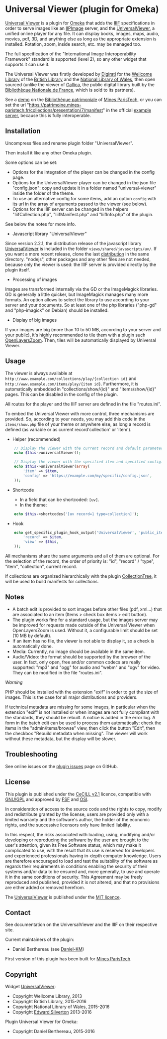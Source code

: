 Universal Viewer (plugin for Omeka)
===================================

[Universal Viewer] is a plugin for [Omeka] that adds the [IIIF] specifications
in order to serve images like an [IIPImage] server, and the [UniversalViewer], a
unified online player for any file. It can display books, images, maps, audio,
movies, pdf, 3D, and anything else as long as the appropriate extension is
installed. Rotation, zoom, inside search, etc. may be managed too.

The full specification of the "International Image Interoperability Framework"
standard is supported (level 2), so any other widget that supports it can use it.

The Universal Viewer was firstly developed by [Digirati] for the [Wellcome Library]
of the [British Library] and the [National Library of Wales], then open sourced
(unlike the viewer of [Gallica], the public digital library built by the [Bibliothèque Nationale de France],
which is sold to its partners).

See a [demo] on the [Bibliothèque patrimoniale] of [Mines ParisTech], or you can
set the url "https://patrimoine.mines-paristech.fr/collections/presentation/7/manifest"
in the official [example server], because this is fully interoperable.


Installation
------------

Uncompress files and rename plugin folder "UniversalViewer".

Then install it like any other Omeka plugin.

Some options can be set:
- Options for the integration of the player can be changed in the config page.
- Options for the UniversalViewer player can be changed in the json file
  "config.json": copy and update it in a folder named "universal-viewer" inside
  the folder of the theme.
- To use an alternative config for some items, add an option `config` with
  its url in the array of arguments passed to the viewer (see below).
- Options for the IIIF server can be changed in the helpers "IiifCollection.php",
  "IiifManifest.php" and "IiifInfo.php" of the plugin.

See below the notes for more info.

* Javascript library "UniversalViewer"

Since version 2.2.1, the distribution release of the javascript library [UniversalViewer]
is included in the folder `views/shared/javascripts/uv/`. If you want a more
recent release, clone the last [distribution] in the same directory. "nodejs",
other packages and any other files are not needed, because only the viewer is
used: the IIIF server is provided directly by the plugin itself.

* Processing of images

Images are transformed internally via the GD or the ImageMagick libraries. GD is
generally a little quicker, but ImageMagick manages many more formats. An option
allows to select the library to use according to your server and your documents.
So at least one of the php libraries ("php-gd" and "php-imagick" on Debian)
should be installed.

* Display of big images

If your images are big (more than 10 to 50 MB, according to your server and your
public), it's highly recommended to tile them with a plugin such [OpenLayersZoom].
Then, tiles will be automatically displayed by Universal Viewer.


Usage
-----

The viewer is always available at `http://www.example.com/collections/play/{collection id}`
and `http://www.example.com/items/play/{item id}`. Furthermore, it is
automatically embedded in "collections/show/{id}" and "items/show/{id}" pages.
This can be disabled in the config of the plugin.

All routes for the player and the IIIF server are defined in the file "routes.ini".

To embed the Universal Viewer with more control, three mechanisms are provided.
So, according to your needs, you may add this code in the `items/show.php` file
of your theme or anywhere else, as long a record is defined (as variable or as
current record'collection' or 'item').

* Helper (recommended)

```php
    // Display the viewer with the current record and default parameters.
    echo $this->universalViewer();

    // Display the viewer with the specified item and specified config.
    echo $this->universalViewer(array(
        'item' => $item,
        'config' => 'https://example.com/my/specific/config.json',
    ));
```

* Shortcode

  - In a field that can be shortcoded: `[uv]`.
  - In the theme:

```php
    echo $this->shortcodes('[uv record=1 type=collection]');
```

* Hook

```php
    echo get_specific_plugin_hook_output('UniversalViewer', 'public_items_show', array(
        'record' => $item,
        'view' => $this,
    ));
```

All mechanisms share the same arguments and all of them are optional. For the
selection of the record, the order of priority is: "id", "record" / "type",
"item", "collection", current record.

If collections are organized hierarchically with the plugin [CollectionTree], it
will be used to build manifests for collections.


Notes
-----

- A batch edit is provided to sort images before other files (pdf, xml...) that
are associated to an item (Items > check box items > edit button).
- The plugin works fine for a standard usage, but the images server may be
improved for requests made outside of the Universal Viewer when OpenLayersZoom
is used. Without it, a configurable limit should be set (10 MB by default).
- If an item has no file, the viewer is not able to display it, so a check is
automatically done.
- Media: Currently, no image should be available in the same item.
- Audio/Video: the format should be supported by the browser of the user. In
fact, only open, free and/or common codecs are really supported: "mp3" and "ogg"
for audio and "webm" and "ogv" for video. They can be modified in the file
"routes.ini".

*Warning*

PHP should be installed with the extension "exif" in order to get the size of
images. This is the case for all major distributions and providers.

If technical metadata are missing for some images, in particular when the
extension "exif" is not installed or when images are not fully compliant with
the standards, they should be rebuilt. A notice is added in the error log.
A form in the batch edit can be used to process them automatically: check the
items in the "admin/items/browse" view, then click the button "Edit", then the
checkbox "Rebuild metadata when missing". The viewer will work without these
metadata, but the display will be slower.


Troubleshooting
---------------

See online issues on the [plugin issues] page on GitHub.


License
-------

This plugin is published under the [CeCILL v2.1] licence, compatible with
[GNU/GPL] and approved by [FSF] and [OSI].

In consideration of access to the source code and the rights to copy, modify and
redistribute granted by the license, users are provided only with a limited
warranty and the software's author, the holder of the economic rights, and the
successive licensors only have limited liability.

In this respect, the risks associated with loading, using, modifying and/or
developing or reproducing the software by the user are brought to the user's
attention, given its Free Software status, which may make it complicated to use,
with the result that its use is reserved for developers and experienced
professionals having in-depth computer knowledge. Users are therefore encouraged
to load and test the suitability of the software as regards their requirements
in conditions enabling the security of their systems and/or data to be ensured
and, more generally, to use and operate it in the same conditions of security.
This Agreement may be freely reproduced and published, provided it is not
altered, and that no provisions are either added or removed herefrom.

The [UniversalViewer] is published under the [MIT licence].


Contact
-------

See documentation on the UniversalViewer and the IIIF on their respective site.

Current maintainers of the plugin:
* Daniel Berthereau (see [Daniel-KM])

First version of this plugin has been built for [Mines ParisTech].


Copyright
---------

Widget [UniversalViewer]:

* Copyright Wellcome Library, 2013
* Copyright British Library, 2015-2016
* Copyright National Library of Wales, 2015-2016
* Copyright [Edward Silverton] 2013-2016

Plugin Universal Viewer for Omeka:

* Copyright Daniel Berthereau, 2015-2016


[Universal Viewer]: https://github.com/Daniel-KM/UniversalViewer4Omeka
[Omeka]: https://omeka.org
[IIIF]: http://iiif.io
[IIPImage]: http://iipimage.sourceforge.net
[UniversalViewer]: https://github.com/UniversalViewer/universalviewer
[Digirati]: http://digirati.co.uk
[British Library]: http://bl.uk
[National Library of Wales]: http://www.llgc.org.uk
[Gallica]: http://gallica.bnf.fr
[Bibliothèque Nationale de France]: http://bnf.fr
[Wellcome Library]: http://wellcomelibrary.org
[demo]: https://patrimoine.mines-paristech.fr/collections/play/7
[Bibliothèque patrimoniale]: https://patrimoine.mines-paristech.fr
[Mines ParisTech]: http://mines-paristech.fr
[example server]: http://universalviewer.io/examples/
[official release]: https://github.com/UniversalViewer/universalviewer/releases
[distribution]: https://github.com/UniversalViewer/universalviewer/tree/master/dist
[OpenLayersZoom]: https://github.com/Daniel-KM/OpenLayersZoom
[CollectionTree]: https://github.com/Daniel-KM/CollectionTree
[plugin issues]: https://github.com/Daniel-KM/UniversalViewer4Omeka/issues
[CeCILL v2.1]: https://www.cecill.info/licences/Licence_CeCILL_V2.1-en.html
[GNU/GPL]: https://www.gnu.org/licenses/gpl-3.0.html
[FSF]: https://www.fsf.org
[OSI]: http://opensource.org
[MIT licence]: https://github.com/UniversalViewer/universalviewer/blob/master/LICENSE.txt
[Edward Silverton]: https://github.com/edsilv
[Daniel-KM]: https://github.com/Daniel-KM "Daniel Berthereau"
